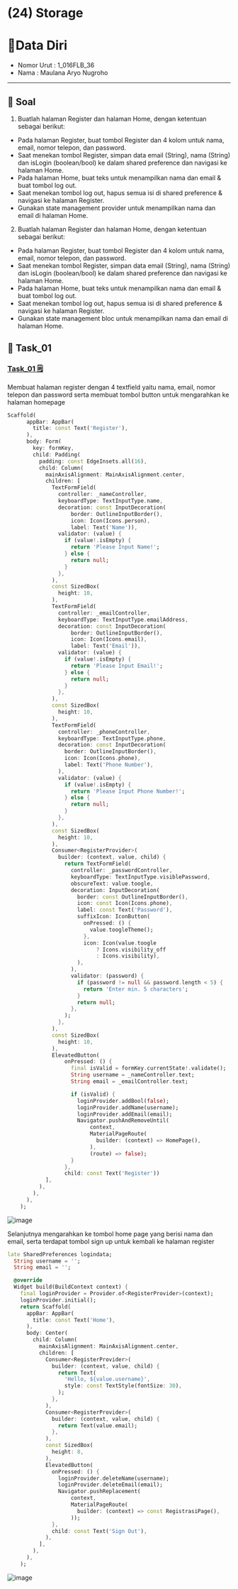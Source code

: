 # (24) Storage

# 👨Data Diri
- Nomor Urut : 1_016FLB_36
- Nama : Maulana Aryo Nugroho

---
## 📑 Soal 

1. Buatlah halaman Register dan halaman Home, dengan ketentuan sebagai berikut:
- Pada halaman Register, buat tombol Register dan 4 kolom untuk nama, email, nomor telepon, dan password.
- Saat menekan tombol Register, simpan data email (String), nama (String) dan isLogin (boolean/bool) ke dalam shared preference dan navigasi ke halaman Home.
- Pada halaman Home, buat teks untuk menampilkan nama dan email & buat tombol log out.
- Saat menekan tombol log out, hapus semua isi di shared preference & navigasi ke halaman Register. 
- Gunakan state management provider untuk menampilkan nama dan email di halaman Home.

2. Buatlah halaman Register dan halaman Home, dengan ketentuan sebagai berikut:
- Pada halaman Register, buat tombol Register dan 4 kolom untuk nama, email, nomor telepon, dan password.
- Saat menekan tombol Register, simpan data email (String), nama (String) dan isLogin (boolean/bool) ke dalam shared preference dan navigasi ke halaman Home.
- Pada halaman Home, buat teks untuk menampilkan nama dan email & buat tombol log out.
- Saat menekan tombol log out, hapus semua isi di shared preference & navigasi ke halaman Register. 
- Gunakan state management bloc untuk menampilkan nama dan email di halaman Home.

## 📒 Task_01
### [Task_01 🗒](#descriptive-)

Membuat halaman register dengan 4 textfield yaitu nama, email, nomor telepon dan password serta membuat tombol button untuk mengarahkan ke halaman homepage
```dart
Scaffold(
      appBar: AppBar(
        title: const Text('Register'),
      ),
      body: Form(
        key: formKey,
        child: Padding(
          padding: const EdgeInsets.all(16),
          child: Column(
            mainAxisAlignment: MainAxisAlignment.center,
            children: [
              TextFormField(
                controller: _nameController,
                keyboardType: TextInputType.name,
                decoration: const InputDecoration(
                    border: OutlineInputBorder(),
                    icon: Icon(Icons.person),
                    label: Text('Name')),
                validator: (value) {
                  if (value!.isEmpty) {
                    return 'Please Input Name!';
                  } else {
                    return null;
                  }
                },
              ),
              const SizedBox(
                height: 10,
              ),
              TextFormField(
                controller: _emailController,
                keyboardType: TextInputType.emailAddress,
                decoration: const InputDecoration(
                    border: OutlineInputBorder(),
                    icon: Icon(Icons.email),
                    label: Text('Email')),
                validator: (value) {
                  if (value!.isEmpty) {
                    return 'Please Input Email!';
                  } else {
                    return null;
                  }
                },
              ),
              const SizedBox(
                height: 10,
              ),
              TextFormField(
                controller: _phoneController,
                keyboardType: TextInputType.phone,
                decoration: const InputDecoration(
                  border: OutlineInputBorder(),
                  icon: Icon(Icons.phone),
                  label: Text('Phone Number'),
                ),
                validator: (value) {
                  if (value!.isEmpty) {
                    return 'Please Input Phone Number!';
                  } else {
                    return null;
                  }
                },
              ),
              const SizedBox(
                height: 10,
              ),
              Consumer<RegisterProvider>(
                builder: (context, value, child) {
                  return TextFormField(
                    controller: _passwordController,
                    keyboardType: TextInputType.visiblePassword,
                    obscureText: value.toogle,
                    decoration: InputDecoration(
                      border: const OutlineInputBorder(),
                      icon: const Icon(Icons.phone),
                      label: const Text('Password'),
                      suffixIcon: IconButton(
                        onPressed: () {
                          value.toogleTheme();
                        },
                        icon: Icon(value.toogle
                            ? Icons.visibility_off
                            : Icons.visibility),
                      ),
                    ),
                    validator: (password) {
                      if (password != null && password.length < 5) {
                        return 'Enter min. 5 characters';
                      }
                      return null;
                    },
                  );
                },
              ),
              const SizedBox(
                height: 10,
              ),
              ElevatedButton(
                  onPressed: () {
                    final isValid = formKey.currentState!.validate();
                    String username = _nameController.text;
                    String email = _emailController.text;

                    if (isValid) {
                      loginProvider.addBool(false);
                      loginProvider.addName(username);
                      loginProvider.addEmail(email);
                      Navigator.pushAndRemoveUntil(
                          context,
                          MaterialPageRoute(
                            builder: (context) => HomePage(),
                          ),
                          (route) => false);
                    }
                  },
                  child: const Text('Register'))
            ],
          ),
        ),
      ),
    );
```
![image](/24_Storage/screenshot/image_02.png)

Selanjutnya mengarahkan ke tombol home page yang berisi nama dan email, serta terdapat tombol sign up untuk kembali ke halaman register

```dart
late SharedPreferences logindata;
  String username = '';
  String email = '';

  @override
  Widget build(BuildContext context) {
    final loginProvider = Provider.of<RegisterProvider>(context);
    loginProvider.initial();
    return Scaffold(
      appBar: AppBar(
        title: const Text('Home'),
      ),
      body: Center(
        child: Column(
          mainAxisAlignment: MainAxisAlignment.center,
          children: [
            Consumer<RegisterProvider>(
              builder: (context, value, child) {
                return Text(
                  'Hello, ${value.username}',
                  style: const TextStyle(fontSize: 30),
                );
              },
            ),
            Consumer<RegisterProvider>(
              builder: (context, value, child) {
                return Text(value.email);
              },
            ),
            const SizedBox(
              height: 8,
            ),
            ElevatedButton(
              onPressed: () {
                loginProvider.deleteName(username);
                loginProvider.deleteEmail(email);
                Navigator.pushReplacement(
                    context,
                    MaterialPageRoute(
                      builder: (context) => const RegistrasiPage(),
                    ));
              },
              child: const Text('Sign Out'),
            ),
          ],
        ),
      ),
    );
```
![image](/24_Storage/screenshot/image_03.png)

